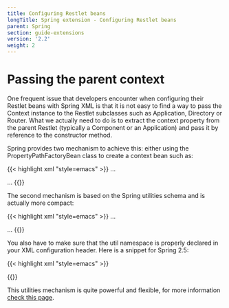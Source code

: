 ```yaml
---
title: Configuring Restlet beans
longTitle: Spring extension - Configuring Restlet beans
parent: Spring
section: guide-extensions
version: '2.2'
weight: 2
---
```

# Passing the parent context

One frequent issue that developers encounter when configuring their
Restlet beans with Spring XML is that it is not easy to find a way to
pass the Context instance to the Restlet subclasses such as Application,
Directory or Router. What we actually need to do is to extract the
context property from the parent Restlet (typically a Component or an
Application) and pass it by reference to the constructor method.

Spring provides two mechanism to achieve this: either using the
PropertyPathFactoryBean class to create a context bean such as:


{{< highlight xml "style=emacs" >}}<!-- Restlet Component bean -->
<bean id="component" class="org.restlet.ext.spring.SpringComponent">
    ...
</bean>

<!-- Component's Context bean -->
<bean id="component.context" class="org.springframework.beans.factory.config.PropertyPathFactoryBean"/>

<!-- Application bean -->
<bean id="application" class="org.restlet.Application">
    <constructor-arg ref="component.context" />
    ...
</bean>
{{</ highlight >}}

The second mechanism is based on the Spring utilities schema and is
actually more compact:


{{< highlight xml "style=emacs" >}}<!-- Restlet Component bean -->
<bean id="component" class="org.restlet.ext.spring.SpringComponent">
    ...
</bean>

<!-- Application bean -->
<bean id="application" class="org.restlet.Application">
    <constructor-arg>
        <util:property-path path="component.context" />
    </constructor-arg>
    ...
</bean>
{{</ highlight >}}

You also have to make sure that the util namespace is properly declared
in your XML configuration header. Here is a snippet for Spring 2.5:


{{< highlight xml "style=emacs" >}}<?xml version="1.0" encoding="UTF-8"?>
<beans xmlns="http://www.springframework.org/schema/beans"
       xmlns:xsi="http://www.w3.org/2001/XMLSchema-instance"
       xmlns:util="http://www.springframework.org/schema/util"
       xsi:schemaLocation="
http://www.springframework.org/schema/beans http://www.springframework.org/schema/beans/spring-beans-2.5.xsd
http://www.springframework.org/schema/util http://www.springframework.org/schema/util/spring-util-2.5.xsd">

<!-- Add you <bean/> definitions here -->

</beans>
{{</ highlight >}}

This utilities mechanism is quite powerful and flexible, for more
information [check this
page](http://static.springframework.org/spring/docs/2.5.x/reference/xsd-config.html#xsd-config-body-schemas-util-property-path).
